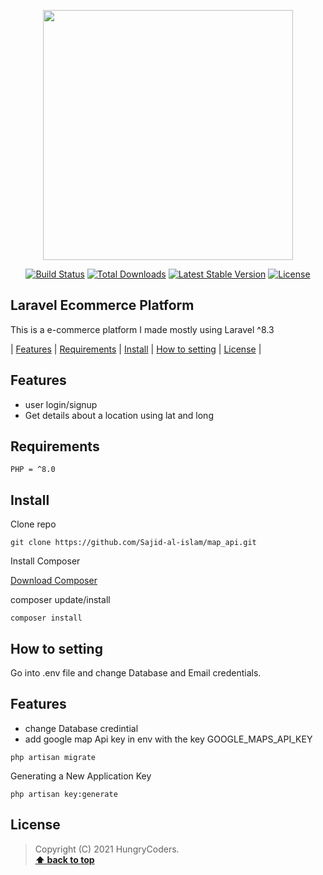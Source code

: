 <p align="center"><a href="https://laravel.com" target="_blank"><img src="https://raw.githubusercontent.com/laravel/art/master/logo-lockup/5%20SVG/2%20CMYK/1%20Full%20Color/laravel-logolockup-cmyk-red.svg" width="400"></a></p>

<p align="center">
<a href="https://travis-ci.org/laravel/framework"><img src="https://travis-ci.org/laravel/framework.svg" alt="Build Status"></a>
<a href="https://packagist.org/packages/laravel/framework"><img src="https://img.shields.io/packagist/dt/laravel/framework" alt="Total Downloads"></a>
<a href="https://packagist.org/packages/laravel/framework"><img src="https://img.shields.io/packagist/v/laravel/framework" alt="Latest Stable Version"></a>
<a href="https://packagist.org/packages/laravel/framework"><img src="https://img.shields.io/packagist/l/laravel/framework" alt="License"></a>
</p>


## Laravel Ecommerce Platform

This is a e-commerce platform I made mostly using Laravel ^8.3

| [Features][] | [Requirements][] | [Install][] | [How to setting][] | [License][] |


## Features 
- user login/signup
- Get details about a location using lat and long


## Requirements

	PHP = ^8.0

## Install

Clone repo

```
git clone https://github.com/Sajid-al-islam/map_api.git
```

Install Composer


[Download Composer](https://getcomposer.org/download/)


composer update/install 

```
composer install
```


## How to setting 

Go into .env file and change Database and Email credentials.

## Features 
- change Database credintial
- add google map Api key in env with the key GOOGLE_MAPS_API_KEY

```
php artisan migrate
```

	
Generating a New Application Key
```
php artisan key:generate
```


## License

> Copyright (C) 2021 HungryCoders.  
**[⬆ back to top](#laravel-ecommerce-platform)**

[Features]:#features
[Requirements]:#requirements
[Install]:#install
[How to setting]:#how-to-setting
[License]:#license